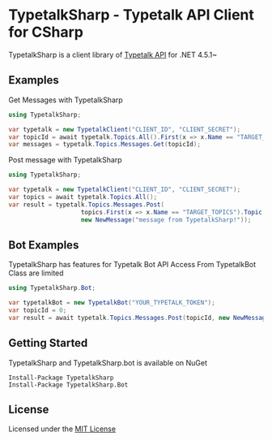 # TypetalkSharp - Typetalk API Client for CSharp

TypetalkSharp is a client library of [Typetalk API](https://developer.nulab-inc.com/docs/typetalk) for .NET 4.5.1~  


## Examples

Get Messages with TypetalkSharp

``` C#
using TypetalkSharp;

var typetalk = new TypetalkClient("CLIENT_ID", "CLIENT_SECRET");
var topicId = await typetalk.Topics.All().First(x => x.Name == "TARGET_TOPICS").Topic.Id;
var messages = typetalk.Topics.Messages.Get(topicId);
```

Post message with TypetalkSharp

``` C#
using TypetalkSharp;

var typetalk = new TypetalkClient("CLIENT_ID", "CLIENT_SECRET");
var topics = await typetalk.Topics.All();
var result = typetalk.Topics.Messages.Post(
					topics.First(x => x.Name == "TARGET_TOPICS").Topic.Id,
					new NewMessage("message from TypetalkSharp!"));
```


## Bot Examples
TypetalkSharp has features for Typetalk Bot
API Access From TypetalkBot Class are limited

``` C#
using TypetalkSharp.Bot;

var typetalkBot = new TypetalkBot("YOUR_TYPETALK_TOKEN");
var topicId = 0;
var result = await typetalk.Topics.Messages.Post(topicId, new NewMessage("from TypetalkSharp!"));
```

## Getting Started
TypetalkSharp and TypetalkSharp.bot is available on NuGet

```
Install-Package TypetalkSharp
Install-Package TypetalkSharp.Bot
```

## License
Licensed under the [MIT License](https://github.com/9bic/TypetalkSharp/blob/master/LICENSE)